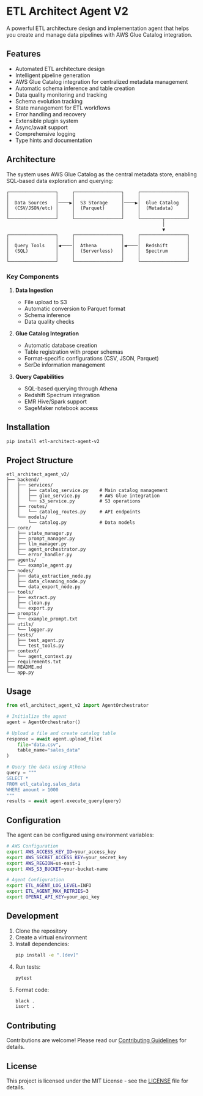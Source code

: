 # ETL Architect Agent V2

A powerful ETL architecture design and implementation agent that helps you create and manage data pipelines with AWS Glue Catalog integration.

## Features

- Automated ETL architecture design
- Intelligent pipeline generation
- AWS Glue Catalog integration for centralized metadata management
- Automatic schema inference and table creation
- Data quality monitoring and tracking
- Schema evolution tracking
- State management for ETL workflows
- Error handling and recovery
- Extensible plugin system
- Async/await support
- Comprehensive logging
- Type hints and documentation

## Architecture

The system uses AWS Glue Catalog as the central metadata store, enabling SQL-based data exploration and querying:

```
┌─────────────────┐     ┌─────────────────┐     ┌─────────────────┐
│                 │     │                 │     │                 │
│  Data Sources   │────▶│  S3 Storage     │────▶│  Glue Catalog   │
│  (CSV/JSON/etc) │     │  (Parquet)      │     │  (Metadata)     │
│                 │     │                 │     │                 │
└─────────────────┘     └─────────────────┘     └────────┬────────┘
                                                         │
                                                         ▼
┌─────────────────┐     ┌─────────────────┐     ┌─────────────────┐
│                 │     │                 │     │                 │
│  Query Tools    │◀────│  Athena         │◀────│  Redshift       │
│  (SQL)          │     │  (Serverless)   │     │  Spectrum       │
│                 │     │                 │     │                 │
└─────────────────┘     └─────────────────┘     └─────────────────┘
```

### Key Components

1. **Data Ingestion**

   - File upload to S3
   - Automatic conversion to Parquet format
   - Schema inference
   - Data quality checks

2. **Glue Catalog Integration**

   - Automatic database creation
   - Table registration with proper schemas
   - Format-specific configurations (CSV, JSON, Parquet)
   - SerDe information management

3. **Query Capabilities**
   - SQL-based querying through Athena
   - Redshift Spectrum integration
   - EMR Hive/Spark support
   - SageMaker notebook access

## Installation

```bash
pip install etl-architect-agent-v2
```

## Project Structure

```
etl_architect_agent_v2/
├── backend/
│   ├── services/
│   │   ├── catalog_service.py    # Main catalog management
│   │   ├── glue_service.py       # AWS Glue integration
│   │   └── s3_service.py         # S3 operations
│   ├── routes/
│   │   └── catalog_routes.py     # API endpoints
│   └── models/
│       └── catalog.py            # Data models
├── core/
│   ├── state_manager.py
│   ├── prompt_manager.py
│   ├── llm_manager.py
│   ├── agent_orchestrator.py
│   └── error_handler.py
├── agents/
│   └── example_agent.py
├── nodes/
│   ├── data_extraction_node.py
│   ├── data_cleaning_node.py
│   └── data_export_node.py
├── tools/
│   ├── extract.py
│   ├── clean.py
│   └── export.py
├── prompts/
│   └── example_prompt.txt
├── utils/
│   └── logger.py
├── tests/
│   ├── test_agent.py
│   └── test_tools.py
├── context/
│   └── agent_context.py
├── requirements.txt
├── README.md
└── app.py
```

## Usage

```python
from etl_architect_agent_v2 import AgentOrchestrator

# Initialize the agent
agent = AgentOrchestrator()

# Upload a file and create catalog table
response = await agent.upload_file(
    file="data.csv",
    table_name="sales_data"
)

# Query the data using Athena
query = """
SELECT *
FROM etl_catalog.sales_data
WHERE amount > 1000
"""
results = await agent.execute_query(query)
```

## Configuration

The agent can be configured using environment variables:

```bash
# AWS Configuration
export AWS_ACCESS_KEY_ID=your_access_key
export AWS_SECRET_ACCESS_KEY=your_secret_key
export AWS_REGION=us-east-1
export AWS_S3_BUCKET=your-bucket-name

# Agent Configuration
export ETL_AGENT_LOG_LEVEL=INFO
export ETL_AGENT_MAX_RETRIES=3
export OPENAI_API_KEY=your_api_key
```

## Development

1. Clone the repository
2. Create a virtual environment
3. Install dependencies:
   ```bash
   pip install -e ".[dev]"
   ```
4. Run tests:
   ```bash
   pytest
   ```
5. Format code:
   ```bash
   black .
   isort .
   ```

## Contributing

Contributions are welcome! Please read our [Contributing Guidelines](CONTRIBUTING.md) for details.

## License

This project is licensed under the MIT License - see the [LICENSE](LICENSE) file for details.
